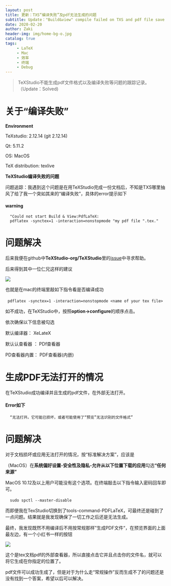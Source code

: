 ```yaml
---
layout: post
title: 更新：TXS“编译失败”及pdf无法生成的问题
subtitle: Update："Build&view" compile failed on TXS and pdf file save failed.
date: 2020-02-20
author: Zaki
header-img: img/home-bg-o.jpg
catalog: true
tags:
     - LaTeX
     - Mac
     - 效率
     - 终端
     - Debug
---
```





> TeXStudio不能生成pdf文件格式以及编译失败等问题的跟踪记录。（Update：Solved)

# 关于“编译失败”

<strong>Environment</strong>

TeXstudio: 2.12.14 (git 2.12.14)

Qt: 5.11.2

OS: MacOS

TeX distribution: texlive

<strong>TeXStudio编译失败的问题</strong>

问题追踪：我遇到这个问题是在用TeXStudio完成一份文档后，不知是TXS哪里抽风了给了我一个突如其来的“编译失败”，具体的error提示如下

#### warning

      "Could not start Build & View:PdfLaTeX:
      pdflatex -synctex=1 -interaction=nonstopmode "my pdf file ".tex."

# 问题解决

后来我便在github中<strong>TeXStudio-org/TeXStudio</strong>里的<a href="https://github.com/texstudio-org/texstudio/issues">issue</a>中寻求帮助。

后来得到其中一位仁兄这样的建议

![](https://tva1.sinaimg.cn/large/0082zybply1gc33wjcauoj30lu08bgmr.jpg)

也就是在mac的终端里敲如下指令看是否编译成功

####

     pdflatex -synctex=1 -interaction=nonstopmode <name of your tex file>
     
如不成功，在TeXStudio中，按照<strong>option->configure</strong>的顺序点击。

依次确保以下信息被勾选

默认编译器： XeLateX</p>
默认认查看器 ： PDf查看器</p>
PD查看器内置： PDF查看器(内嵌)

# 生成PDF无法打开的情况

在TeXStudio成功编译并且生成的pdf文件，在外部无法打开。

#### Error如下

      “无法打开。它可能已损坏，或者可能使用了“预览”无法识别的文件格式”

# 问题解决

对于文档损坏或应用无法打开的情况，按“标准解决方案”，应该是

（MacOS）在<strong>系统偏好设置-安全性及隐私-允许从以下位置下载的应用</strong>勾选<strong>“任何来源”</strong>

MacOS 10.12及以上用户可能没有这个选项。在终端敲击以下指令输入密码回车即可。

####

      sudo spctl --master-disable
      
而即便我在TexStudio切换到了tools-command-PDFLaTeX，可最终还是碰到了一点问题。结果就是我发现确保了一切工作之后还是无法生成。

最终，我发现既然不用编译后不用按常规那样”生成PDF文件“，在预览界面的上面最左边，有一个小红书一样的按钮

![](https://tva1.sinaimg.cn/large/0082zybply1gc34o7yo0dj30c702lq36.jpg)

这个是tex文档pdf的外部查看器，所以直接点击它并且点击你的文件名，就可以将它生成在你指定的位置了。

pdf文件可以成功生成了，但是对于为什么走“常规操作”反而生成不了的问题还是没有找到一个答案，希望以后可以解决。

     
